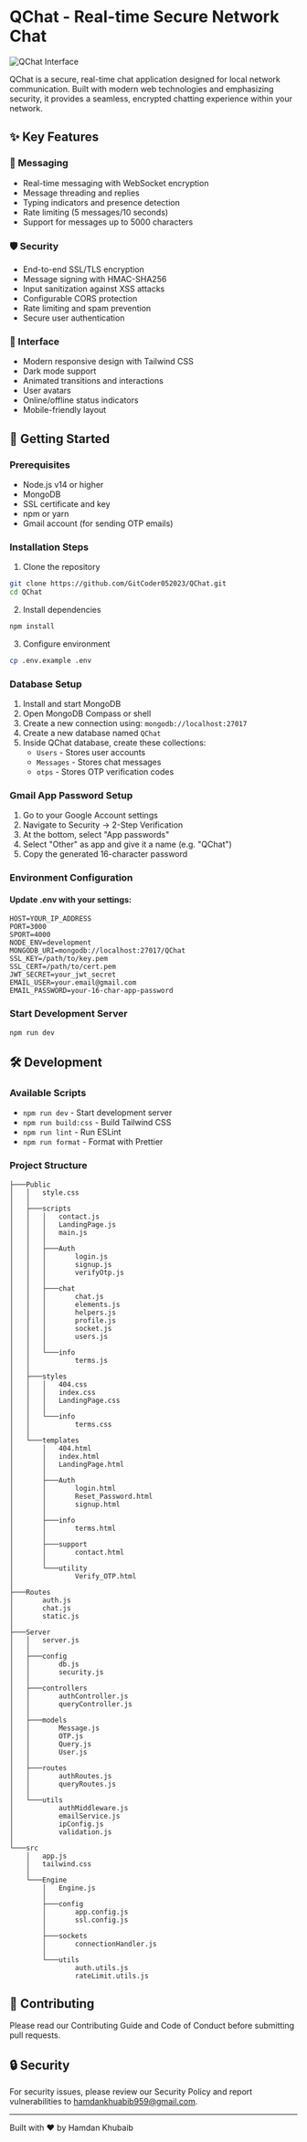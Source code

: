 # QChat - Real-time Secure Network Chat

![QChat Interface](Media/preview.jpeg)

QChat is a secure, real-time chat application designed for local network communication. Built with modern web technologies and emphasizing security, it provides a seamless, encrypted chatting experience within your network.

## ✨ Key Features

### 💬 Messaging
- Real-time messaging with WebSocket encryption
- Message threading and replies
- Typing indicators and presence detection
- Rate limiting (5 messages/10 seconds)
- Support for messages up to 5000 characters

### 🛡️ Security
- End-to-end SSL/TLS encryption
- Message signing with HMAC-SHA256
- Input sanitization against XSS attacks
- Configurable CORS protection
- Rate limiting and spam prevention
- Secure user authentication

### 🎨 Interface
- Modern responsive design with Tailwind CSS
- Dark mode support
- Animated transitions and interactions
- User avatars
- Online/offline status indicators
- Mobile-friendly layout

## 🚀 Getting Started

### Prerequisites
- Node.js v14 or higher
- MongoDB
- SSL certificate and key
- npm or yarn
- Gmail account (for sending OTP emails)

### Installation Steps

1. Clone the repository
```bash
git clone https://github.com/GitCoder052023/QChat.git
cd QChat
```

2. Install dependencies
```bash
npm install
```

3. Configure environment
```bash
cp .env.example .env
```

### Database Setup

1. Install and start MongoDB
2. Open MongoDB Compass or shell
3. Create a new connection using: `mongodb://localhost:27017`
4. Create a new database named `QChat`
5. Inside QChat database, create these collections:
   - `Users` - Stores user accounts
   - `Messages` - Stores chat messages
   - `otps` - Stores OTP verification codes

### Gmail App Password Setup

1. Go to your Google Account settings
2. Navigate to Security → 2-Step Verification
3. At the bottom, select "App passwords"
4. Select "Other" as app and give it a name (e.g. "QChat")
5. Copy the generated 16-character password

### Environment Configuration

#### Update .env with your settings:
```env
HOST=YOUR_IP_ADDRESS
PORT=3000
SPORT=4000
NODE_ENV=development
MONGODB_URI=mongodb://localhost:27017/QChat
SSL_KEY=/path/to/key.pem
SSL_CERT=/path/to/cert.pem
JWT_SECRET=your_jwt_secret
EMAIL_USER=your.email@gmail.com
EMAIL_PASSWORD=your-16-char-app-password
```

### Start Development Server
```bash
npm run dev
```

## 🛠️ Development

### Available Scripts
- `npm run dev` - Start development server
- `npm run build:css` - Build Tailwind CSS
- `npm run lint` - Run ESLint
- `npm run format` - Format with Prettier

### Project Structure

```
├───Public
│   │   style.css
│   │
│   ├───scripts
│   │   │   contact.js
│   │   │   LandingPage.js
│   │   │   main.js
│   │   │
│   │   ├───Auth
│   │   │       login.js
│   │   │       signup.js
│   │   │       verifyOtp.js
│   │   │
│   │   ├───chat
│   │   │       chat.js
│   │   │       elements.js
│   │   │       helpers.js
│   │   │       profile.js
│   │   │       socket.js
│   │   │       users.js
│   │   │
│   │   └───info
│   │           terms.js
│   │
│   ├───styles
│   │   │   404.css
│   │   │   index.css
│   │   │   LandingPage.css
│   │   │
│   │   └───info
│   │           terms.css
│   │
│   └───templates
│       │   404.html
│       │   index.html
│       │   LandingPage.html
│       │
│       ├───Auth
│       │       login.html
│       │       Reset_Password.html
│       │       signup.html
│       │
│       ├───info
│       │       terms.html
│       │
│       ├───support
│       │       contact.html
│       │
│       └───utility
│               Verify_OTP.html
│
├───Routes
│       auth.js
│       chat.js
│       static.js
│
├───Server
│   │   server.js
│   │
│   ├───config
│   │       db.js
│   │       security.js
│   │
│   ├───controllers
│   │       authController.js
│   │       queryController.js
│   │
│   ├───models
│   │       Message.js
│   │       OTP.js
│   │       Query.js
│   │       User.js
│   │
│   ├───routes
│   │       authRoutes.js
│   │       queryRoutes.js
│   │
│   └───utils
│           authMiddleware.js
│           emailService.js
│           ipConfig.js
│           validation.js
│
└───src
    │   app.js
    │   tailwind.css
    │
    └───Engine
        │   Engine.js
        │
        ├───config
        │       app.config.js
        │       ssl.config.js
        │
        ├───sockets
        │       connectionHandler.js
        │
        └───utils
                auth.utils.js
                rateLimit.utils.js
```

## 📝 Contributing

Please read our Contributing Guide and Code of Conduct before submitting pull requests.

## 🔒 Security

For security issues, please review our Security Policy and report vulnerabilities to hamdankhuabib959@gmail.com.

---

Built with ❤️ by Hamdan Khubaib
